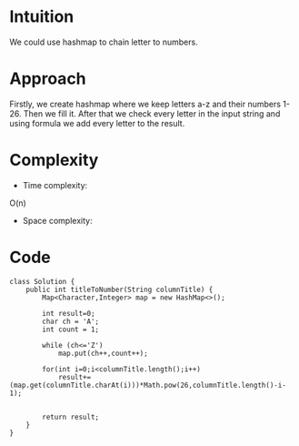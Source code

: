 # Intuition
<!-- Describe your first thoughts on how to solve this problem. -->
We could use hashmap to chain letter to numbers.
# Approach
<!-- Describe your approach to solving the problem. -->
Firstly, we create hashmap where we keep letters a-z and their numbers 1-26. Then we fill it. After that we check every letter in the input string and using formula we add every letter to the result.

# Complexity
- Time complexity:
<!-- Add your time complexity here, e.g. $$O(n)$$ -->
O(n)
- Space complexity:
<!-- Add your space complexity here, e.g. $$O(n)$$ -->

# Code
```
class Solution {
    public int titleToNumber(String columnTitle) {
        Map<Character,Integer> map = new HashMap<>();

        int result=0;
        char ch = 'A';
        int count = 1;

        while (ch<='Z')
            map.put(ch++,count++);

        for(int i=0;i<columnTitle.length();i++)
            result+=(map.get(columnTitle.charAt(i)))*Math.pow(26,columnTitle.length()-i-1);


        return result;
    }
}
```